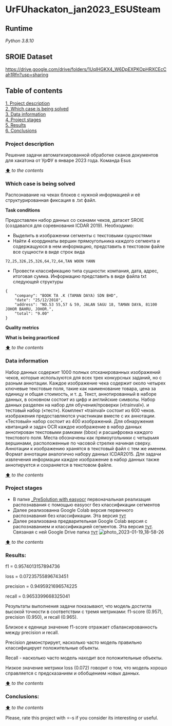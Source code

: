 # UrFUhackaton_jan2023_ESUSteam

## **Runtime**
*Python 3.8.10*

## **SROIE Dataset**
https://drive.google.com/drive/folders/1UqIHGKX4_W6DpEXPKOpHRXCEcCah1Rfn?usp=sharing

## **Table of contents**
[1. Project description](#project-description)  
[2. Which case is being solved](#which-case-is-being-solved)  
[3. Data information](#data-information)  
[4. Project stages](#project-stages)  
[5. Results](#results)  
[6. Conclusions](#conclusions)  

### **Project description**
Решение задачи автоматизированной обработке сканов документов для хакатона от УрФУ в январе 2023 года. Команда Esus

[**⬆**](#table-of-contents) *to the contents*


### **Which case is being solved**
Распознавание на чеках блоков с нужной информацией и её структурированная фиксация в .txt файл.

**Task conditions**

Предоставлен набор данных со сканами чеков, датасет SROIE (создавался для соревнования ICDAR 2019). Необходимо:
* Выделить в изображении сегменты с текстовыми сущностями
* Найти 4 координаты вершин прямоугольника каждого сегмента и содержащуюся в нем информацию, представить в текстовом файле все сущности в виде строк вида
```
72,25,326,25,326,64,72,64,TAN WOON YANN
```
* Провести классификацию типа сущности: компания, дата, адрес, итоговая сумма. Информацию представить в виде файла txt следующей структуры
```
{
	"company": "BOOK TA .K (TAMAN DAYA) SDN BHD",
	"date": "25/12/2018",
	"address": "NO.53 55,57 & 59, JALAN SAGU 18, TAMAN DAYA, 81100 JOHOR BAHRU, JOHOR.",
	"total": "9.00"
}
```

**Quality metrics**  
   

**What is being pracrticed**
   

[**⬆**](#table-of-contents) *to the contents*

### **Data information**
Набор данных содержит 1000 полных отсканированных изображений чеков, которые
используются для всех трех конкурсных заданий, но с разным
аннотации. Каждое изображение чека содержит около четырех
ключевые текстовые поля, такие как наименование товара, цена за единицу и общая стоимость,
и т. д. Текст, аннотированный в наборе данных, в основном состоит из цифр
и английские символы.
Набор данных разделен на набор для обучения/проверки («trainval»).
и тестовый набор («тест»). Комплект «trainval» состоит из 600 чеков.
изображения предоставляются участникам вместе с их
аннотации. «Тестовый» набор состоит из 400 изображений.
Для обнаружения квитанций и задач OCR каждое изображение в
набор данных аннотирован текстовыми рамками (bbox) и
расшифровка каждого текстового поля. Места обозначены как
прямоугольники с четырьмя вершинами, расположенные по часовой стрелке
начиная сверху. Аннотации к изображению хранятся в
текстовый файл с тем же именем. Формат аннотации
аналогично набору данных ICDAR2015.
Для задачи извлечения информации каждое изображение в
набор данных также аннотируется и сохраняется в текстовом файле.


[**⬆**](#table-of-contents) *to the contents*

### **Project stages**
* В папке [_PreSolution with easyocr](https://github.com/vvkunitskiy/UrFUhackaton_jan2023_ESUSteam/tree/main/_PreSolution%20with%20easyocr) первоначальная реализация распознавания с помощью easyocr без классификации сегментов
* Далее реализованна Google Colab версия первичного распознавания без классификации. Эта версия [тут]()
* Далее реализована предварительная Google Colab версия с распознаванием и классификацией сегментов. Эта версия [тут](https://drive.google.com/file/d/1Yqz4HqlrKp3LJg3SZBEMr20zkCgqKUo0/view?usp=sharing). Связаная с ней Google Drive папка [тут](https://drive.google.com/drive/folders/1UqIHGKX4_W6DpEXPKOpHRXCEcCah1Rfn?usp=sharing)
![photo_2023-01-19_18-58-26](https://user-images.githubusercontent.com/46627206/213643690-8bdd549f-ad0d-45d3-bb15-372bc7a833ad.jpg)

[**⬆**](#table-of-contents) *to the contents*

### **Results:**
f1 = 0.9574013157894736

loss = 0.07235755896743451

precision = 0.9495921696574225

recall = 0.9653399668325041

Результаты выполнения задачи показывают, что модель достигла высокой точности в соответствии с тремя метриками: f1-score (0.957), precision (0.950), и recall (0.965).

Близкое к еденице значение f1-score отражает сбалансированность между precision и recall.

Precision демонстрирует, насколько часто модель правильно классифицирует положительные объекты.

Recall - насколько часто модель находит все положительные объекты.

Низкое значение метрики loss (0.072) говорит о том, что модель хорошо справляется с предсказанием и обобщением новых данных.


[**⬆**](#table-of-contents) *to the contents*

### **Conclusions:**
   

[**⬆**](#table-of-contents) *to the contents*


Please, rate this project with ⭐️-s if you consider its interesting or useful.

